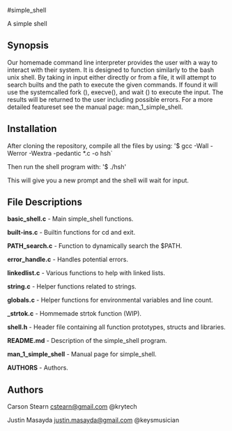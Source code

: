 #simple_shell

A simple shell

## Synopsis

Our homemade command line interpreter provides the user with a way to interact
with their system.  It is designed to function similarly to the bash unix shell.
By taking in input either directly or from a file, it will attempt to search
builts and the path to execute the given commands.  If found it will use the
systemcalled fork (), execve(), and wait () to execute the input. The results
will be returned to the user including possible errors. For a more detailed
featureset see the manual page: man_1_simple_shell.

## Installation

After cloning the repository, compile all the files by using:
'$ gcc -Wall -Werror -Wextra -pedantic *.c -o hsh`

Then run the shell program with:
'$ ./hsh'

This will give you a new prompt and the shell will wait for input.

## File Descriptions

**basic_shell.c** - Main simple_shell functions.

**built-ins.c** - Builtin functions for cd and exit.

**PATH_search.c** - Function to dynamically search the $PATH.

**error_handle.c** - Handles potential errors.

**linkedlist.c** - Various functions to help with linked lists.

**string.c** - Helper functions related to strings.

**globals.c** - Helper functions for environmental variables and line count.

**_strtok.c** - Hommemade strtok function (WIP).

**shell.h** - Header file containing all function prototypes, structs and libraries.

**README.md** - Description of the simple_shell program.

**man_1_simple_shell** - Manual page for simple_shell.

**AUTHORS** - Authors.

## Authors
Carson Stearn <cstearn@gmail.com> @krytech

Justin Masayda <justin.masayda@gmail.com> @keysmusician